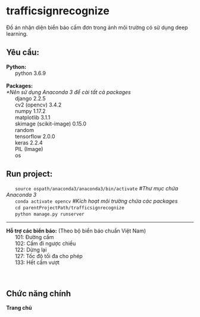 # trafficsignrecognize
Đồ án nhận diện biển báo cấm đơn trong ảnh môi trường có sử dụng deep learning.<br>

<h2>Yêu cầu:</h2>
<b>Python:</b><br>
     &nbsp;&nbsp;&nbsp;&nbsp;&nbsp;&nbsp;python 3.6.9<br>
<br>
<b>Packages:</b><br>
<i>*Nên sử dụng Anaconda 3 để cài tất cả packages</i><br>
     &nbsp;&nbsp;&nbsp;&nbsp;&nbsp;&nbsp;django 2.2.5<br>
     &nbsp;&nbsp;&nbsp;&nbsp;&nbsp;&nbsp;cv2 (opencv) 3.4.2<br>
     &nbsp;&nbsp;&nbsp;&nbsp;&nbsp;&nbsp;numpy 1.17.2<br>
     &nbsp;&nbsp;&nbsp;&nbsp;&nbsp;&nbsp;matplotlib 3.1.1<br>
     &nbsp;&nbsp;&nbsp;&nbsp;&nbsp;&nbsp;skimage (scikit-image) 0.15.0<br>
     &nbsp;&nbsp;&nbsp;&nbsp;&nbsp;&nbsp;random<br>
     &nbsp;&nbsp;&nbsp;&nbsp;&nbsp;&nbsp;tensorflow 2.0.0<br>
     &nbsp;&nbsp;&nbsp;&nbsp;&nbsp;&nbsp;keras 2.2.4<br>
     &nbsp;&nbsp;&nbsp;&nbsp;&nbsp;&nbsp;PIL (Image)<br>
     &nbsp;&nbsp;&nbsp;&nbsp;&nbsp;&nbsp;os<br>

<h2>Run project:</h2>
 &nbsp;&nbsp;&nbsp;&nbsp;&nbsp;&nbsp;<code>source ospath/anaconda3/anaconda3/bin/activate</code> 
 <i>#Thư mục chứa Anaconda 3</i><br>
 &nbsp;&nbsp;&nbsp;&nbsp;&nbsp;&nbsp;<code>conda activate opencv</code> 
  <i>#Kích hoạt môi trường chứa các packages</i><br>
 &nbsp;&nbsp;&nbsp;&nbsp;&nbsp;&nbsp;<code>cd parentProjectPath/trafficsignrecognize </code><br>
 &nbsp;&nbsp;&nbsp;&nbsp;&nbsp;&nbsp;<code>python manage.py runserver</code><br>
<hr>
<b>Hỗ trợ các biển báo:</b> (Theo bộ biển báo chuẩn Việt Nam)<br>
&nbsp;&nbsp;&nbsp;&nbsp;&nbsp;&nbsp;101: Đường cấm<br>
&nbsp;&nbsp;&nbsp;&nbsp;&nbsp;&nbsp;102: Cấm đi ngược chiều<br>
&nbsp;&nbsp;&nbsp;&nbsp;&nbsp;&nbsp;122: Dừng lại<br>
&nbsp;&nbsp;&nbsp;&nbsp;&nbsp;&nbsp;127: Tốc độ tối đa cho phép<br>
&nbsp;&nbsp;&nbsp;&nbsp;&nbsp;&nbsp;133: Hết cấm vượt<br>

<br>
<br>
<h2>Chức năng chính</h2>
<b>Trang chủ</b>
<img src="">
